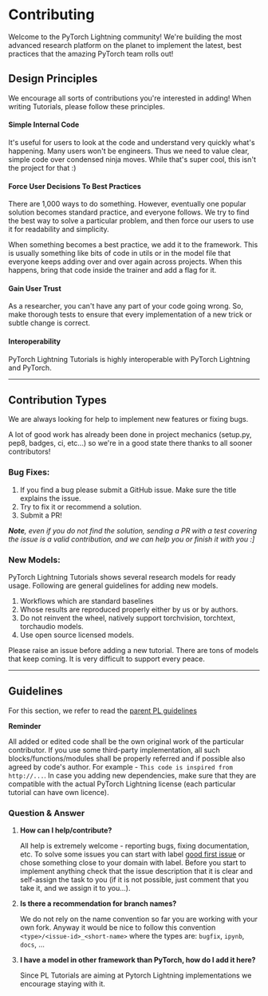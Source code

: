 # Contributing

Welcome to the PyTorch Lightning community! We're building the most advanced research platform on the planet to implement the latest, best practices that the amazing PyTorch team rolls out!

## Design Principles

We encourage all sorts of contributions you're interested in adding! When writing Tutorials, please follow these principles.

#### Simple Internal Code

It's useful for users to look at the code and understand very quickly what's happening.
Many users won't be engineers. Thus we need to value clear, simple code over condensed ninja moves.
While that's super cool, this isn't the project for that :)

#### Force User Decisions To Best Practices

There are 1,000 ways to do something. However, eventually one popular solution becomes standard practice, and everyone follows.
We try to find the best way to solve a particular problem, and then force our users to use it for readability and simplicity.

When something becomes a best practice, we add it to the framework. This is usually something like bits of code in utils or in the model file that everyone keeps adding over and over again across projects. When this happens, bring that code inside the trainer and add a flag for it.

#### Gain User Trust

As a researcher, you can't have any part of your code going wrong. So, make thorough tests to ensure that every implementation of a new trick or subtle change is correct.

#### Interoperability

PyTorch Lightning Tutorials is highly interoperable with PyTorch Lightning and PyTorch.

______________________________________________________________________

## Contribution Types

We are always looking for help to implement new features or fixing bugs.

A lot of good work has already been done in project mechanics (setup.py, pep8, badges, ci, etc...) so we're in a good state there thanks to all sooner contributors!

### Bug Fixes:

1. If you find a bug please submit a GitHub issue. Make sure the title explains the issue.
2. Try to fix it or recommend a solution.
3. Submit a PR!

_**Note**, even if you do not find the solution, sending a PR with a test covering the issue is a valid contribution, and we can help you or finish it with you :\]_

### New Models:

PyTorch Lightning Tutorials shows several research models for ready usage. Following are general guidelines for adding new models.

1. Workflows which are standard baselines
2. Whose results are reproduced properly either by us or by authors.
3. Do not reinvent the wheel, natively support torchvision, torchtext, torchaudio models.
4. Use open source licensed models.

Please raise an issue before adding a new tutorial. There are tons of models that keep coming. It is very difficult to support every peace.

______________________________________________________________________

## Guidelines

For this section, we refer to read the [parent PL guidelines](https://pytorch-lightning.readthedocs.io/en/stable/CONTRIBUTING.html)

**Reminder**

All added or edited code shall be the own original work of the particular contributor.
If you use some third-party implementation, all such blocks/functions/modules shall be properly referred and if possible also agreed by code's author. For example - `This code is inspired from http://...`.
In case you adding new dependencies, make sure that they are compatible with the actual PyTorch Lightning license (each particular tutorial can have own licence).

### Question & Answer

1. **How can I help/contribute?**

   All help is extremely welcome - reporting bugs, fixing documentation, etc. To solve some issues you can start with label [good first issue](https://github.com/Lightning-AI/lightning-bolts/issues?q=is%3Aissue+is%3Aopen+label%3A%22good+first+issue%22) or chose something close to your domain with label. Before you start to implement anything check that the issue description that it is clear and self-assign the task to you (if it is not possible, just comment that you take it, and we assign it to you...).

2. **Is there a recommendation for branch names?**

   We do not rely on the name convention so far you are working with your own fork. Anyway it would be nice to follow this convention `<type>/<issue-id>_<short-name>` where the types are: `bugfix`, `ipynb`, `docs`, ...

3. **I have a model in other framework than PyTorch, how do I add it here?**

   Since PL Tutorials are aiming at Pytorch Lightning implementations we encourage staying with it.
